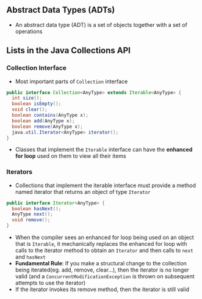 ## Abstract Data Types (ADTs)

- An abstract data type (ADT) is a set of objects together with a set of operations

## Lists in the Java Collections API

### Collection Interface

- Most important parts of `Collection` interface
```java
public interface Collection<AnyType> extends Iterable<AnyType> {
  int size();
  boolean isEmpty();
  void clear();
  boolean contains(AnyType x);
  boolean add(AnyType x);
  boolean remove(AnyType x);
  java.util.Iterator<AnyType> iterator();
}
```
- Classes that implement the `Iterable` interface can have the **enhanced for loop** used on them to view all their items

### Iterators

- Collections that implement the iterable interface must provide a method named iterator that returns an object of type `Iterator`
```java
public interface Iterator<AnyType> {
  boolean hasNext();
  AnyType next();
  void remove();
}
```
- When the compiler sees an enhanced for loop being used on an object that is `Iterable`, it mechanically replaces the enhanced for loop with calls to the iterator method to obtain an `Iterator` and then calls to `next` and `hasNext`
- **Fundamental Rule**: If you make a structural change to the collection being iterated(eg. add, remove, clear...), then the iterator is no longer valid (and a `ConcurrentModificationException` is thrown on subsequent attempts to use the iterator)
- If the iterator invokes its remove method, then the iterator is still valid
